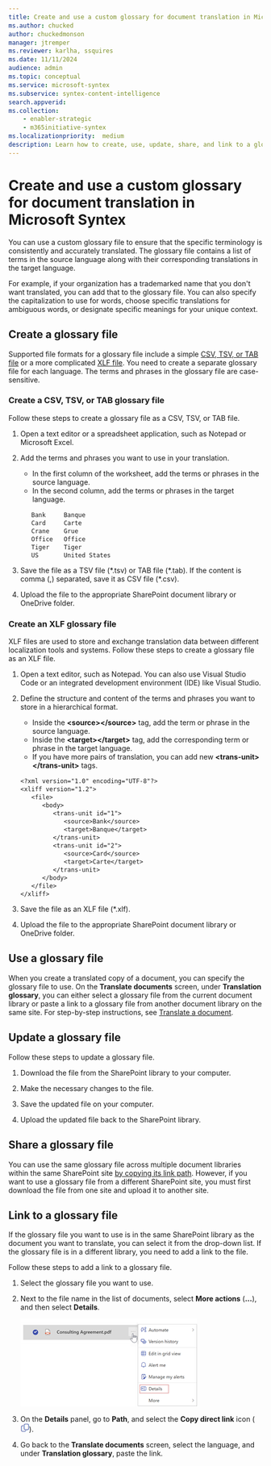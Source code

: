 ```yaml
---
title: Create and use a custom glossary for document translation in Microsoft Syntex
ms.author: chucked
author: chuckedmonson
manager: jtremper
ms.reviewer: karlha, ssquires
ms.date: 11/11/2024
audience: admin
ms.topic: conceptual
ms.service: microsoft-syntex
ms.subservice: syntex-content-intelligence
search.appverid: 
ms.collection: 
    - enabler-strategic
    - m365initiative-syntex
ms.localizationpriority:  medium
description: Learn how to create, use, update, share, and link to a glossary file for document translation.
---
```


# Create and use a custom glossary for document translation in Microsoft Syntex

You can use a custom glossary file to ensure that the specific terminology is consistently and accurately translated. The glossary file contains a list of terms in the source language along with their corresponding translations in the target language.

For example, if your organization has a trademarked name that you don't want translated, you can add that to the glossary file. You can also specify the capitalization to use for words, choose specific translations for ambiguous words, or designate specific meanings for your unique context.

## Create a glossary file

Supported file formats for a glossary file include a simple [CSV, TSV, or TAB file](#create-a-csv-tsv-or-tab-glossary-file) or a more complicated [XLF file](#create-an-xlf-glossary-file). You need to create a separate glossary file for each language. The terms and phrases in the glossary file are case-sensitive.

### Create a CSV, TSV, or TAB glossary file

Follow these steps to create a glossary file as a CSV, TSV, or TAB file.

1. Open a text editor or a spreadsheet application, such as Notepad or Microsoft Excel.

2. Add the terms and phrases you want to use in your translation.

    - In the first column of the worksheet, add the terms or phrases in the source language.
    - In the second column, add the terms or phrases in the target language.

    ```tsv
       Bank     Banque
       Card     Carte
       Crane    Grue
       Office   Office
       Tiger    Tiger
       US       United States
    ```

3. Save the file as a TSV file (\*.tsv) or TAB file (\*.tab). If the content is comma (,) separated, save it as CSV file (\*.csv).

4. Upload the file to the appropriate SharePoint document library or OneDrive folder.

<!---

### Create a CSV glossary file

Follow these steps to create a glossary file as a CSV, TSV, or TAB file.

1. Open a new workbook in a spreadsheet application, such as Microsoft Excel.
<!---
2. Add a column heading for each piece of information you want to record (for example, first name, last name, email address, phone number, and birthday), and then type the information in the appropriate columns.


 Create a CSV file (or [other supported file format](/azure/ai-services/translator/document-translation/reference/get-supported-glossary-formats)) that contains all the terms and phrases you want to use in your translation.
--->
<!---
2. Add the terms and phrases you want to use in your translation.

    - In the first column of the worksheet, add the terms or phrases in the source language.
    - In the second column, add the terms or phrases in the target language.

    ![Screenshot of a spreadsheet showing two columns with example source terms and target terms.](../media/content-understanding/translation-glossary-format-example.png)

3. Save the file as a CSV file (*.csv).

4. Upload the file to the appropriate SharePoint document library or OneDrive folder.

### Create a TSV or TAB glossary file

In a TSV or TAB file, each row of data is represented as a line of text, and columns within each row are separated by tab characters. Follow these steps to create a glossary file as a TSV or TAB file.

1. Open a text editor or a spreadsheet application.

2. Add the terms and phrases you want to use in your translation.

    - In the first column of the worksheet, add the terms or phrases in the source language.
    - In the second column, add the terms or phrases in the target language.
    - Use a tab to separate the terms source column from the terms in the target column.

    ```tsv
       Bank     Banque
       Card     Carte
       Crane    Grue
       Office   Office
       Tiger    Tiger
       US       United States
    ```

delete--

    ```tsv
       Bank     Banque
       Card     Carte
       Crane    Grue
       Office   Office
       Tiger    Tiger
       US       United States
        ```

ipson ccccccc

```tsv
   Bank     Banque
   Card     Carte
   Crane    Grue
   Office   Office
   Tiger    Tiger
   US       United States
```

```tsv
   Bank     Banque
   Card     Carte
   Crane    Grue
   Office   Office
   Tiger    Tiger
   US       United States
```

<code class="lang-tsv">   Bank     Banque
   Card     Carte
   Crane    Grue
   Office   Office
   Tiger    Tiger
   US       United States
</code>

3. Save the file as a TSV file (\*.tsv) or a TAB file (*tab.).

4. Upload the file to the appropriate SharePoint document library or OneDrive folder.

--->

### Create an XLF glossary file

XLF files are used to store and exchange translation data between different localization tools and systems. Follow these steps to create a glossary file as an XLF file.

1. Open a text editor, such as Notepad. You can also use Visual Studio Code or an integrated development environment (IDE) like Visual Studio.

2. Define the structure and content of the terms and phrases you want to store in a hierarchical format.

    - Inside the **\<source>\</source>** tag, add the term or phrase in the source language.
    - Inside the **\<target>\</target>** tag, add the corresponding term or phrase in the target language.
    - If you have more pairs of translation, you can add new **\<trans-unit>\</trans-unit>** tags.

    ~~~
    <?xml version="1.0" encoding="UTF-8"?>
    <xliff version="1.2">
       <file>
          <body>
             <trans-unit id="1">
                <source>Bank</source>
                <target>Banque</target>
             </trans-unit>
             <trans-unit id="2">
                <source>Card</source>
                <target>Carte</target>
             </trans-unit>
          </body>
       </file>
    </xliff>
    ~~~


<!---

    ![Screenshot of a text editor showing the hierarchy with example source terms and target terms.](../media/content-understanding/translation-glossary-format-xlf-example.png)
--->

3. Save the file as an XLF file (*.xlf).

4. Upload the file to the appropriate SharePoint document library or OneDrive folder.

## Use a glossary file

When you create a translated copy of a document, you can specify the glossary file to use. On the **Translate documents** screen, under **Translation glossary**, you can either select a glossary file from the current document library or paste a link to a glossary file from another document library on the same site. For step-by-step instructions, see [Translate a document](translation.md).

## Update a glossary file

Follow these steps to update a glossary file.

1. Download the file from the SharePoint library to your computer.

2. Make the necessary changes to the file.

3. Save the updated file on your computer.

4. Upload the updated file back to the SharePoint library.

## Share a glossary file

You can use the same glossary file across multiple document libraries within the same SharePoint site [by copying its link path](#link-to-a-glossary-file). However, if you want to use a glossary file from a different SharePoint site, you must first download the file from one site and upload it to another site.

## Link to a glossary file

If the glossary file you want to use is in the same SharePoint library as the document you want to translate, you can select it from the drop-down list. If the glossary file is in a different library, you need to add a link to the file.

Follow these steps to add a link to a glossary file.

1. Select the glossary file you want to use.

2. Next to the file name in the list of documents, select **More actions** (**...**), and then select **Details**.

    ![Screenshot showing the Details option next to the document.](../media/content-understanding/translation-more-actions-details.png)

3. On the **Details** panel, go to **Path**, and select the **Copy direct link** icon (![Image of the Copy direct link button.](../media/content-understanding/translation-copy-direct-link-icon.png)).

4. Go back to the **Translate documents** screen, select the language, and under **Translation glossary**, paste the link.

